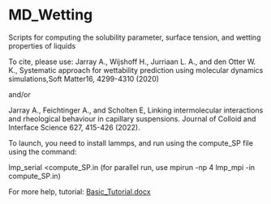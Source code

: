 # MD_Wetting
Scripts for computing the solubility parameter, surface tension, and wetting properties of liquids

To cite, please use: Jarray A.,  Wijshoff  H.,  Jurriaan  L.  A.,  and  den  Otter  W.  K.,  Systematic  approach  for wettability prediction using molecular dynamics simulations,Soft Matter16, 4299-4310 (2020)

and/or

Jarray A., Feichtinger A., and Scholten E,  Linking intermolecular interactions and rheological behaviour in capillary suspensions. Journal of Colloid and Interface Science 627, 415-426 (2022).

 
 
 To launch, you need to install lammps, and run using the compute_SP file using the command: 
 
 lmp_serial <compute_SP.in  (for parallel run, use mpirun -np 4 lmp_mpi -in compute_SP.in)

For more help,  tutorial: [Basic_Tutorial.docx](https://github.com/user-attachments/files/17265651/Basic_Tutorial.docx)
